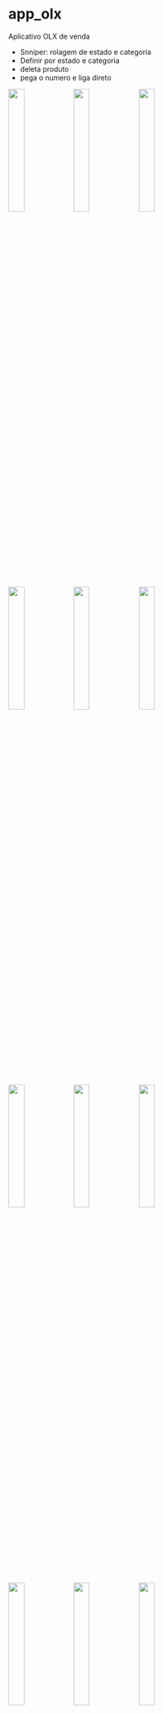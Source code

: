 # app_olx

Aplicativo OLX de venda

- Snniper: rolagem de estado e categoria
- Definir por estado e categoria
- deleta produto
- pega o numero e liga direto

<img src="https://user-images.githubusercontent.com/72177982/212756275-e3908178-0488-46e1-9b64-1dd15eaf6ac9.png" width="25%"> <img src="https://user-images.githubusercontent.com/72177982/212756279-3bd002d8-5c31-48c3-84e4-e4b60bf43e24.png" width="25%"> <img src="https://user-images.githubusercontent.com/72177982/212756292-1bd134de-af7e-48b4-81bc-afff6a24ca2c.png" width="25%">

<img src="https://user-images.githubusercontent.com/72177982/212756300-53ba69c8-6aaa-4cf3-aec7-d8b76b84c46f.png" width="25%"> <img src="https://user-images.githubusercontent.com/72177982/212756302-9d19abc8-8b1a-4cfb-92d2-03d0869c477b.png" width="25%"> <img src="https://user-images.githubusercontent.com/72177982/212756322-494e9833-7fab-4a76-83d0-16c65476add4.png" width="25%">

<img src="https://user-images.githubusercontent.com/72177982/212757127-092f2bff-dc5d-4293-9cce-10cc1d1b3ddc.png" width="25%"> <img src="https://user-images.githubusercontent.com/72177982/212756330-88ab2089-c200-4010-af7f-ed5b5742b5df.png" width="25%"> <img src="https://user-images.githubusercontent.com/72177982/212756338-79b881c7-887e-4f85-b4e5-fd32d85677ab.png" width="25%">

<img src="https://user-images.githubusercontent.com/72177982/212756349-ed5f5caf-54b0-454a-9f1b-fc2dce8e8608.png" width="25%"> <img src="https://user-images.githubusercontent.com/72177982/212756358-7e55dcbb-09da-40a3-9a44-6ad9cffe82b9.png" width="25%"> <img src="https://user-images.githubusercontent.com/72177982/212756373-a8f99214-74c1-416c-a9d6-49aca26a11dd.png" width="25%">

<img src="https://user-images.githubusercontent.com/72177982/212756379-aaa63253-ccc5-4640-9459-2dd7d0bd1bbf.png" width="25%"> <img src="https://user-images.githubusercontent.com/72177982/212756474-9bd56932-546f-42df-9251-67c47a623a73.png" width="25%"> <img src="https://user-images.githubusercontent.com/72177982/212756482-b5078b99-c4e0-4594-89ca-983c3e58a669.png" width="25%">

<img src="https://user-images.githubusercontent.com/72177982/212756493-87fb1882-0f45-421e-aa54-4f1772e1fb1c.png" width="25%"> <img src="https://user-images.githubusercontent.com/72177982/212756505-8dc4257d-af6b-4dc8-84b1-727a38743f98.png" width="25%">


## Activity

AnunciosActivity

<img src="https://user-images.githubusercontent.com/72177982/212758378-5925f649-13ca-4c2b-b79b-4cc5b7ac648e.png" width="95%">
<img src="https://user-images.githubusercontent.com/72177982/212758370-e64aee72-8331-4511-9ace-f828b014830e.png" width="95%">
<img src="https://user-images.githubusercontent.com/72177982/212758389-ed44e9a5-4e5a-4d8e-a4b5-3890c235ed92.png" width="95%">
<img src="https://user-images.githubusercontent.com/72177982/212758397-0339210c-1331-4260-9629-c5e61ed11a7f.png" width="95%">
<img src="https://user-images.githubusercontent.com/72177982/212758403-dd4c4d0e-a452-4a35-b771-10956b2a7f21.png" width="95%">
<img src="https://user-images.githubusercontent.com/72177982/212758409-f39e51f3-a3ac-47dc-a936-7e3dd673d127.png" width="95%">
<img src="https://user-images.githubusercontent.com/72177982/212758475-bbaf8d24-36eb-420a-ad23-7a0b4f0f73c8.png" width="95%">
<img src="https://user-images.githubusercontent.com/72177982/212758481-0ba9eca0-4acd-4228-8e7e-d744c4aa6d3f.png" width="95%">
<img src="https://user-images.githubusercontent.com/72177982/212758503-fe1494ee-88f1-4218-8f08-0301752e31ee.png" width="95%">

CadastroActivity

<img src="https://user-images.githubusercontent.com/72177982/212760054-86a60dd5-424f-4e27-8178-a18c93e659fa.png" width="95%">
<img src="https://user-images.githubusercontent.com/72177982/212760062-30f51079-85c7-442b-bda0-42bf8d590559.png" width="95%">
<img src="https://user-images.githubusercontent.com/72177982/212760069-554d296e-c3cf-42de-bfd3-5d337720d725.png" width="95%">
<img src="https://user-images.githubusercontent.com/72177982/212760074-ed5df68b-447e-4e2a-ac99-f8d50624079f.png" width="95%">

CadastrarAnuncioActivity

<img src="https://user-images.githubusercontent.com/72177982/212760080-3f09051c-e459-4d5a-b07f-6fa1531bc05b.png" width="95%">
<img src="https://user-images.githubusercontent.com/72177982/212760093-03d5bd1e-a868-4efa-9d1e-cb4cdfdde50b.png" width="95%">
<img src="https://user-images.githubusercontent.com/72177982/212760100-4d3f571b-44b5-4284-a04d-25eb2b7fa40c.png" width="95%">
<img src="https://user-images.githubusercontent.com/72177982/212760109-3d1a8a94-343d-44f4-a990-bb72f7dde1b0.png" width="95%">
<img src="https://user-images.githubusercontent.com/72177982/212760115-4754369c-66ff-4bf7-9582-4fccb0c93123.png" width="95%">
<img src="https://user-images.githubusercontent.com/72177982/212760127-e1f08213-2353-4628-8856-cbd9be6af16d.png" width="95%">
<img src="https://user-images.githubusercontent.com/72177982/212760137-791780fb-c993-4515-9ced-fcdb76fee4b0.png" width="95%">
<img src="https://user-images.githubusercontent.com/72177982/212760145-3f9286ce-5046-417c-92d0-68c92cd3e8a0.png" width="95%">
<img src="https://user-images.githubusercontent.com/72177982/212760155-4d6270c3-3d42-4a1c-a9e7-3b26164e562b.png" width="95%">


DetalhesProdutoActivity

<img src="https://user-images.githubusercontent.com/72177982/212760162-a9a09385-0019-4fb4-9b1c-76b91a9d4afe.png" width="95%">
<img src="https://user-images.githubusercontent.com/72177982/212760191-43244619-ef66-411e-8203-57b2ce8980ff.png" width="95%">


MeusAnunciosActivity

<img src="https://user-images.githubusercontent.com/72177982/212760203-d76fa1b4-c001-465e-9419-a3c409799316.png" width="95%">
<img src="https://user-images.githubusercontent.com/72177982/212760208-dcfe5a0b-558b-4c85-a929-4b2883428ced.png" width="95%">
<img src="https://user-images.githubusercontent.com/72177982/212760221-ff29cfbc-5987-4720-bfa9-f5e191fb0cd1.png" width="95%">
<img src="https://user-images.githubusercontent.com/72177982/212760229-796ee849-9ede-4a34-8fbd-a6eb432f33eb.png" width="95%">

## Adapter

AdapterAnuncios 

<img src="https://user-images.githubusercontent.com/72177982/212761363-ba9bc339-ff76-4607-8107-1e49c8e4d813.png" width="95%">
<img src="https://user-images.githubusercontent.com/72177982/212761368-9cda75c2-abd9-4f4e-9f59-c5fcc69a3c88.png" width="95%">

## Helper

ConfiguracaoFirebase

<img src="https://user-images.githubusercontent.com/72177982/212761375-4c7571b3-b57c-472f-8d59-ad1606c5e8c0.png" width="95%">

Permissao 

<img src="https://user-images.githubusercontent.com/72177982/212761382-8123498c-c9d0-42f0-a461-6d1103f67028.png" width="95%">

RecyclerItemClickListener 

<img src="https://user-images.githubusercontent.com/72177982/212761388-9e4ee633-d20d-4f54-b8eb-3d4fd1b71138.png" width="95%">

## Model

Anuncio 

<img src="https://user-images.githubusercontent.com/72177982/212761395-4ef8215d-a59c-4d0e-98a1-316d8709a03c.png" width="95%">
<img src="https://user-images.githubusercontent.com/72177982/212761418-d942a867-fb13-4ede-9884-b3bba9f42b5d.png" width="95%">
<img src="https://user-images.githubusercontent.com/72177982/212761428-6aedcb23-baec-47f8-a4e2-3b8c86008cba.png" width="95%">



